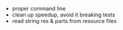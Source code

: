 * proper command line
* clean up speedup, avoid it breaking tests
* read string res & parts from resource files
